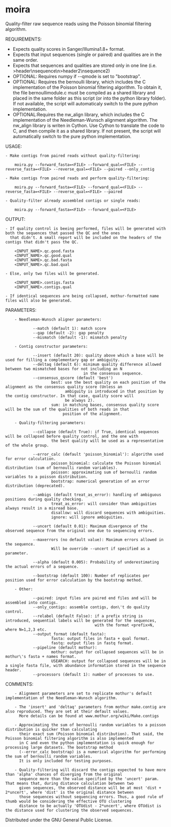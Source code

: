 moira
=====

Quality-filter raw sequence reads using the Poisson binomial filtering algorithm.

REQUIREMENTS:

- Expects quality scores in Sanger/Illumina1.8+ format.
- Expects that input sequences (single or paired) and qualities are in the same order.
- Expects that sequences and qualities are stored only in one line (i.e. >header\\nsequence\\n>header2\\nsequence2)
- OPTIONAL: Requires numpy if --qmode is set to "bootstrap".
- OPTIONAL: Requires the bernoulli library, which includes the C implementation of the Poisson binomial filtering algorithm.
  To obtain it, the file bernoullimodule.c must be compiled as a shared library and placed in the same folder as 
  this script (or into the python library folder). If not available, the script will automaticaly switch to the pure
  python implementation.
- OPTIONAL:Requires the nw_align library, which includes the C implementation of the Needleman-Wunsch alignment algorithm.
  The nw_align library is writen in Cython. Use Cython to translate the code to C, and then compile it as a shared library.
  If not present, the script will automatically switch to the pure python implementation.


USAGE:

    - Make contigs from paired reads without quality-filtering:

        moira.py --forward_fasta=<FILE> --forward_qual=<FILE> --reverse_fasta=<FILE> --reverse_qual=<FILE> --paired --only_contig

    - Make contigs from paired reads and perform quality-filtering:

        moira.py --forward_fasta=<FILE> --forward_qual=<FILE> --reverse_fasta=<FILE> --reverse_qual=<FILE> --paired

    - Quality-filter already assembled contigs or single reads:

        moira.py --forward_fasta=<FILE> --forward_qual=<FILE>

OUTPUT:

    - If quality control is beeing performed, files will be generated with both the sequences that passed the QC and the ones 
      that didn't. A small report will be included on the headers of the contigs that didn't pass the QC.

        <INPUT_NAME>.qc.good.fasta
        <INPUT_NAME>.qc.good.qual
        <INPUT_NAME>.qc.bad.fasta
        <INPUT_NAME>.qc.bad.qual

    - Else, only two files will be generated.

        <INPUT_NAME>.contigs.fasta
        <INPUT_NAME>.contigs.qual

    - If identical sequences are being collapsed, mothur-formatted name files will also be generated.


PARAMETERS:

        - Needleman-Wunsch aligner parameters:

                --match (default 1): match score
                --gap (default -2): gap penalty
                --mismatch (default -1): mismatch penalty

        - Contig constructor parameters:
                
                --insert (default 20): quality above which a base will be used for filling a complementary gap or ambiguity.
                --deltaq (default 6): minimum quality difference allowed between two mismatched bases for not including an N 
                                      in the consensus sequence.
                --consensus_qscore (default 'best')
                        best: use the best quality on each position of the alignment as the consensus quality score (Unless an 
                              ambiguity is introduced in that position by the contig constructor. In that case, quality score will 
                              be always 2).
                        sum: in matching bases, consensus quality score will be the sum of the qualities of both reads in that
                             position of the alignment.

        - Quality-filtering parameters:

                --collapse (default True): if True, identical sequences will be collapsed before quality control, and the one with
                        the best quality will be used as a representative of the whole group.

                --error_calc (default 'poisson_binomial'): algorithm used for error calculation.
                        poisson_binomial: calculate the Poisson binomial distribution (sum of bernoulli random variables).
                        poisson: approximating sum of bernoulli random variables to a poisson distribution.
                        bootstrap: numerical generation of an error distribution (deprecated).

                --ambigs (default treat_as_error): handling of ambiguous positions during quality checking.
                        treat_as_error: will consider than ambiguities always result in a misread base.
                        disallow: will discard sequences with ambiguities.
                        ignore: will ignore ambiguities.

                --uncert (default 0.01): Maximum divergence of the observed sequence from the original one due to sequencing errors.

                --maxerrors (no default value): Maximum errors allowed in the sequence.
                        Will be override --uncert if specified as a parameter.

                --alpha (default 0.005): Probability of underestimating the actual errors of a sequence.

                --bootstrap (default 100): Number of replicates per position used for error calculation by the bootstrap method.
        
        - Other:

                --paired: input files are paired end files and will be assembled into contigs.
                --only_contigs: assemble contigs, don\'t do quality control.
                --relabel (default False): if a prefix string is introduced, sequential labels will be generated for the sequences,
                                           with the format <prefix>N, where N=1,2,3 etc.
                --output_format (default fasta):
                        fasta: output files in fasta + qual format.
                        fastq: output files in fastq format.
                --pipeline (default mothur):
                        mothur: output for collapsed sequences will be in mothur\'s fasta + names format.
                        USEARCH: output for collapsed sequences will be in a single fasta file, with abundance information stored in the sequence header.
                --processors (default 1): number of processes to use.

COMMENTS:

        - Alignment parameters are set to replicate mothur's default implementation of the Needleman-Wunsch algorithm.

        - The 'insert' and 'deltaq' parameters from mothur make.contig are also reproduced. They are set at their default values.
          More details can be found at www.mothur.org/wiki/Make.contigs

        - Approximating the sum of bernoulli random variables to a poisson distribution is quicker than calculating 
          their exact sum (Poisson binomial distribution). That said, the Poisson binomial filtering algorithm is also implemented
          in C and even the python implementation is quick enough for processing large datasets. The bootstrap method
          (--error_calc bootstrap) is a numerical algorithm for performing the sum of bernoulli random variables.
          It is only included for testing purposes.

        - Quality-filtering will discard the contigs expected to have more than 'alpha' chances of diverging from the original 
          sequence more than the value specified by the 'uncert' param. That means that, during distance calculation between two
          given sequences, the observed distance will be at most 'dist + 2*uncert', where 'dist' is the original distance between
          those sequences without sequencing errors. Thus, a good rule of thumb would be considering the effective OTU clustering 
          distance to be actually 'OTUdist - 2*uncert', where OTUdist is the distance used for clustering the observed sequences.


Distributed under the GNU General Public License.
